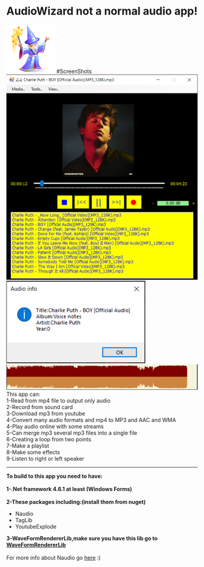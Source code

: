 # AudioWizard not a normal audio app!
<img src="images/wizard-icon.png" />
#ScreenShots
<img src="Capture5.png" />
<img src="Capture6.png" />
<img src="Capture7.png" />
<br>
This app can:
<br>
1-Read from mp4 file to output only audio
<br>
2-Record from sound card
<br>
3-Download mp3 from youtube
<br>
4-Convert many audio formats and mp4 to MP3 and AAC and WMA
<br>
4-Play audio online with some streams
<br>
5-Can merge mp3 several mp3 files into a single file
<br>
6-Creating a loop from two points
<br>
7-Make a playlist
<br>
8-Make some effects
<br>
9-Listen to right or left speaker
<hr>
<b>To build to this app you need to have:</b>
<br><br>
<b>1-.Net framework 4.6.1 at least (Windows Forms)</b>
<br><br>
<b>2-These packages including:(install them from nuget)</b>
  <ul>
  <li>Naudio</li>
  <li>TagLib</li>
  <li>YoutubeExplode</li>
  </ul>
<b>3-WaveFormRendererLib,make sure you have this lib go to <a href="https://github.com/naudio/NAudio.WaveFormRenderer">WaveFormRendererLib</a></b>
<br><br>
For more info about Naudio go <a href="https://github.com/naudio/NAudio">here</a> :)
